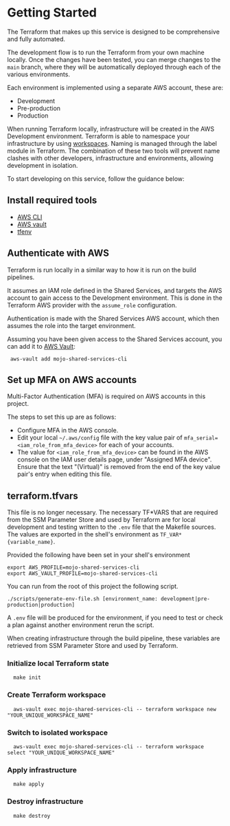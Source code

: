 # Getting Started

The Terraform that makes up this service is designed to be comprehensive and fully automated.

The development flow is to run the Terraform from your own machine locally.
Once the changes have been tested, you can merge changes to the `main` branch,
where they will be automatically deployed through each of the various environments.

Each environment is implemented using a separate AWS account, these are:

- Development
- Pre-production
- Production

When running Terraform locally, infrastructure will be created in the AWS Development environment.
Terraform is able to namespace your infrastructure by using
[workspaces](https://www.terraform.io/docs/state/workspaces.html).
Naming is managed through the label module in Terraform.
The combination of these two tools will prevent name clashes with other developers,
infrastructure and environments, allowing development in isolation.

To start developing on this service, follow the guidance below:

## Install required tools

- [AWS CLI](https://aws.amazon.com/cli/)
- [AWS vault](https://github.com/99designs/aws-vault#installing)
- [tfenv](https://github.com/tfutils/tfenv)

## Authenticate with AWS

Terraform is run locally in a similar way to how it is run on the build pipelines.

It assumes an IAM role defined in the Shared Services, and targets the AWS account to gain access to the Development environment.
This is done in the Terraform AWS provider with the `assume_role` configuration.

Authentication is made with the Shared Services AWS account, which then assumes the role into the target environment.

Assuming you have been given access to the Shared Services account,
you can add it to [AWS Vault](https://github.com/99designs/aws-vault#quick-start):

```shell
 aws-vault add mojo-shared-services-cli
```

## Set up MFA on AWS accounts

Multi-Factor Authentication (MFA) is required on AWS accounts in this project.

The steps to set this up are as follows:

- Configure MFA in the AWS console.
- Edit your local `~/.aws/config` file with the key value pair of `mfa_serial=<iam_role_from_mfa_device>` for each of your accounts.
- The value for `<iam_role_from_mfa_device>` can be found in the AWS console on the IAM user details page, under "Assigned MFA device". Ensure that the text "(Virtual)" is removed from the end of the key value pair's entry when editing this file.

## terraform.tfvars

This file is no longer necessary. The necessary TF*VARS that are required from the SSM Parameter Store and used by Terraform are for local development and testing written to the `.env` file that the Makefile sources. The values are exported in the shell's environment as `TF_VAR*{variable_name}`.

Provided the following have been set in your shell's environment

```shell
export AWS_PROFILE=mojo-shared-services-cli
export AWS_VAULT_PROFILE=mojo-shared-services-cli
```

You can run from the root of this project the following script.

```shell
./scripts/generate-env-file.sh [environment_name: development|pre-production|production]
```

A `.env` file will be produced for the environment, if you need to test or check a plan against another environment rerun the script.

When creating infrastructure through the build pipeline, these variables are retrieved from SSM Parameter Store and used by Terraform.

### Initialize local Terraform state

```shell
  make init
```

### Create Terraform workspace

```shell
  aws-vault exec mojo-shared-services-cli -- terraform workspace new "YOUR_UNIQUE_WORKSPACE_NAME"
```

### Switch to isolated workspace

```shell
  aws-vault exec mojo-shared-services-cli -- terraform workspace select "YOUR_UNIQUE_WORKSPACE_NAME"
```

### Apply infrastructure

```shell
  make apply
```

### Destroy infrastructure

```shell
  make destroy
```
